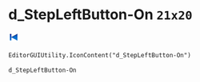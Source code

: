 # d_StepLeftButton-On `21x20`
<img src="/img/d_StepLeftButton-On.png" width=21 height=20>

``` CSharp
EditorGUIUtility.IconContent("d_StepLeftButton-On")
```
```
d_StepLeftButton-On
```
